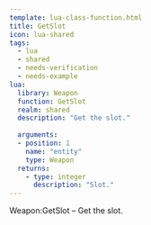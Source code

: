 ```yaml
---
template: lua-class-function.html
title: GetSlot
icon: lua-shared
tags:
  - lua
  - shared
  - needs-verification
  - needs-example
lua:
  library: Weapon
  function: GetSlot
  realm: shared
  description: "Get the slot."
  
  arguments:
  - position: 1
    name: "entity"
    type: Weapon
  returns:
    - type: integer
      description: "Slot."
---
```


<div class="lua__search__keywords">
Weapon:GetSlot &#x2013; Get the slot.
</div>

